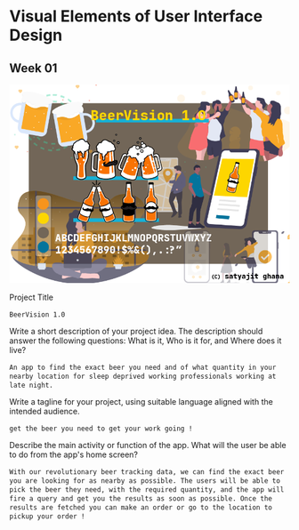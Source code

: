 # Visual Elements of User Interface Design

## Week 01

![beervision1.0](Week01/moodboard.png)

Project Title

```
BeerVision 1.0
```

Write a short description of your project idea. The description should answer the following questions: What is it, Who is it for, and Where does it live?

```
An app to find the exact beer you need and of what quantity in your nearby location for sleep deprived working professionals working at late night.
```

Write a tagline for your project, using suitable language aligned with the intended audience.

```
get the beer you need to get your work going !
```

Describe the main activity or function of the app. What will the user be able to do from the app's home screen?

```
With our revolutionary beer tracking data, we can find the exact beer you are looking for as nearby as possible. The users will be able to pick the beer they need, with the required quantity, and the app will fire a query and get you the results as soon as possible. Once the results are fetched you can make an order or go to the location to pickup your order !
```
